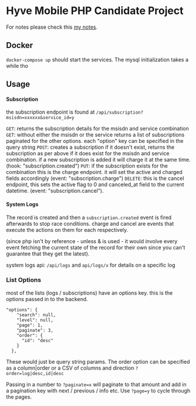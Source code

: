 # Hyve Mobile PHP Candidate Project

For notes please check this [my notes](notes.md).

## Docker

`docker-compose up` should start the services. 
The mysql initialization takes a while tho

## Usage

#### Subscription

the subscription endpoint is found at `/api/subscription?msisdn=xxxxxx&service_id=y`

`GET`: returns the subscription details for the msisdn and service combination
`GET`: without either the msisdn or the service returns a list of subscriptions paginated for the other options. each "option" key can be specified in the query string 
`POST`: creates a subscription if it doesn't exist, returns the subscription as per above if it does exist for the msisdn and service combination. if a new subscription is added it will charge it at the same time. (hook: "subscription.created")
`PUT`: if the subscription exists for the combination this is the charge endpoint. it will set the active and charged fields accordingly (event: "subscription.charge")
`DELETE`: this is the cancel endpoint, this sets the active flag to 0 and canceled_at field to the current datetime. (event: "subscription.cancel").


#### System Logs
The record is created and then a `subscription.created` event is fired afterwards to stop race conditions. 
charge and cancel are events that execute the actions on them for each respectively.

(since php isn't by reference - unless & is used - it would involve every event fetching the current state of the record for their own since you can't guarantee that they get the latest).  

system logs api: `/api/logs` and `api/logs/x` for details on a specific log

### List Options

most of the lists (logs / subscriptions) have an options key. this is the options passed in to the backend. 

```
"options": {
    "search": null,
    "level": null,
    "page": 1,
    "paginate": 3,
    "order": {
      "id": "desc"
    }
  },
```

These would just be query string params. The order option can be specified as a column|order or a CSV of columns and direction `?order=log|desc,id|desc` 

Passing in a number to `?paginate=x` will paginate to that amount and add in a pagination key with next / previous / info etc. Use `?page=y` to cycle through the pages.